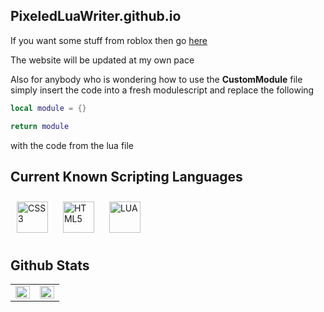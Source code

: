 ## PixeledLuaWriter.github.io
If you want some stuff from roblox then go [here](https://PixeledLuaWriter.github.io)

The website will be updated at my own pace

Also for anybody who is wondering how to use the **CustomModule** file simply insert the code into a fresh modulescript and replace the following
```lua
local module = {}

return module
```
with the code from the lua file

## Current Known Scripting Languages
<div>
<img style="margin: 10px" src="https://profilinator.rishav.dev/skills-assets/css3-original-wordmark.svg" alt="CSS3" height="50" />
<img style="margin: 10px" src="https://profilinator.rishav.dev/skills-assets/html5-original-wordmark.svg" alt="HTML5" height="50" />
<img style="margin: 10px" src="https://upload.wikimedia.org/wikipedia/commons/c/cf/Lua-Logo.svg" alt="LUA" height="50" />
</div>

## Github Stats  
<table><tr><td valign="top" width="50%">

<img src="https://github-readme-stats.vercel.app/api?username=PixeledLuaWriter&show_icons=true&count_private=true&hide_border=true" align="left" style="width: 100%" />

</td><td valign="top" width="50%">

<img src="https://github-readme-stats.vercel.app/api/top-langs/?username=PixeledLuaWriter&hide_border=true&layout=compact" align="left" style="width: 100%" />

</td></tr></table>  

<br />
